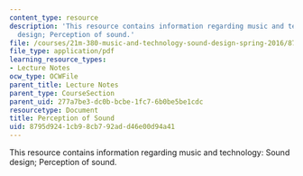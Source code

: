 ```yaml
---
content_type: resource
description: 'This resource contains information regarding music and technology: Sound
  design; Perception of sound.'
file: /courses/21m-380-music-and-technology-sound-design-spring-2016/8795d9241cb98cb792add46e00d94a41_MIT21M_380S16_Lec07.pdf
file_type: application/pdf
learning_resource_types:
- Lecture Notes
ocw_type: OCWFile
parent_title: Lecture Notes
parent_type: CourseSection
parent_uid: 277a7be3-dc0b-bcbe-1fc7-6b0be5be1cdc
resourcetype: Document
title: Perception of Sound
uid: 8795d924-1cb9-8cb7-92ad-d46e00d94a41
---
```

This resource contains information regarding music and technology: Sound design; Perception of sound.

